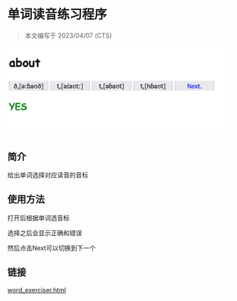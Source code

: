 # 单词读音练习程序

> 本文编写于 2023/04/07 (CTS)

![](\static\2023\04\pic20230405175849.png)

## 简介

给出单词选择对应读音的音标

## 使用方法

打开后根据单词选音标

选择之后会显示正确和错误

然后点击Next可以切换到下一个

## 链接

[word_exerciser.html](/static/2023/04/word_exerciser.html)

<script src="https://giscus.app/client.js"
    data-repo="liuzihaohao/liuzihaohao.github.io"
    data-repo-id="R_kgDOI3HDkw"
    data-category="Announcements"
    data-category-id="DIC_kwDOI3HDk84CT4T2"
    data-mapping="pathname"
    data-strict="1"
    data-reactions-enabled="1"
    data-emit-metadata="0"
    data-input-position="top"
    data-theme="preferred_color_scheme"
    data-lang="zh-CN"
    data-loading="lazy"
    crossorigin="anonymous"
    async>
</script>
